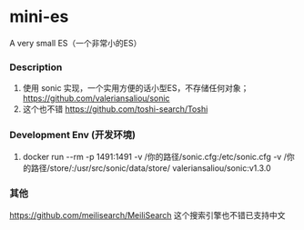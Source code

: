 # mini-es
A very small ES（一个非常小的ES）

### Description 

1. 使用 sonic 实现，一个实用方便的话小型ES，不存储任何对象；
   https://github.com/valeriansaliou/sonic
2. 这个也不错  https://github.com/toshi-search/Toshi


### Development Env (开发环境)

1. docker run --rm -p 1491:1491 -v /你的路径/sonic.cfg:/etc/sonic.cfg -v /你的路径/store/:/usr/src/sonic/data/store/ valeriansaliou/sonic:v1.3.0


### 其他
https://github.com/meilisearch/MeiliSearch 这个搜索引擎也不错已支持中文

